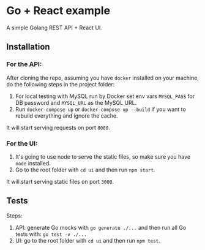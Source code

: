 # Go + React example

A simple Golang REST API + React UI.

## Installation

### For the API:
After cloning the repo, assuming you have `docker` installed on your machine, do the following steps in the project folder:

1. For local testing with MySQL run by Docker set env vars `MYSQL_PASS` for DB password and `MYSQL_URL` as the MySQL URL. 
2. Run `docker-compose up` or `docker-compose up --build` if you want to rebuild everything and ignore the cache.

It will start serving requests on port `8080`.

### For the UI:
1. It's going to use node to serve the static files, so make sure you have `node` installed.
2. Go to the root folder with `cd ui` and then run `npm start`.

It will start serving static files on port `3000`.

## Tests

Steps:
1. API: generate Go mocks with `go generate ./...` and then run all Go tests with: `go test -v ./...`
2. UI: go to the root folder with `cd ui` and then run `npm test`.
